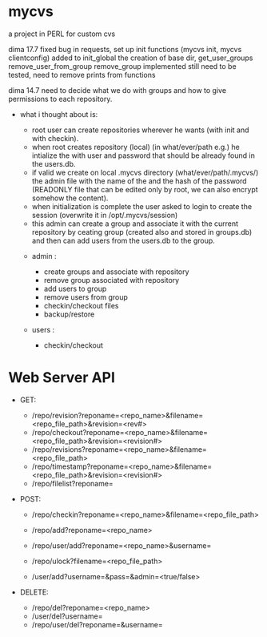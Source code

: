 # mycvs
a project in PERL for custom cvs

dima 17.7
fixed bug in requests, set up init functions (mycvs init, mycvs clientconfig) added to init_global the creation of base dir, get_user_groups remove_user_from_group remove_group implemented still need to be tested, need to remove prints from functions

dima 14.7
  need to decide what we do with groups and how to give permissions to each repository.
  
  * what i thought about is:
    - root user can create repositories wherever he wants (with init and with checkin).
    - when root creates repository (local) (in what/ever/path e.g.) he intialize the with user and password that should be already found in the users.db.
    - if valid we create on local .mycvs directory (what/ever/path/.mycvs/) the admin file with the name of the and the hash of the password (READONLY file that can be edited only by root, we can also encrypt somehow the content).
    - when initialization is complete the user asked to login to create the session (overwrite it in /opt/.mycvs/session)
    - this admin can create a group and associate it with the current repository by ceating group (created also and stored in groups.db) and then can add users from the users.db to the group.
    
    * admin : 
      - create groups and associate with repository
      - remove group associated with repository
      - add users to group
      - remove users from group
      - checkin/checkout files
      - backup/restore
      
    * users :
      - checkin/checkout

# Web Server API

* GET:
   - /repo/revision?reponame=<repo_name>&filename=<repo_file_path>&revision=<rev#>
   - /repo/checkout?reponame=<repo_name>&filename=<repo_file_path>&revision=<revision#>
   - /repo/revisions?reponame=<repo_name>&filename=<repo_file_path>
   - /repo/timestamp?reponame=<repo_name>&filename=<repo_file_path>&revision=<revision#>
   - /repo/filelist?reponame=<reponame>

* POST:
   - /repo/checkin?reponame=<repo_name>&filename=<repo_file_path>
   - /repo/add?reponame=<repo_name>
   - /repo/user/add?reponame=<repo_name>&username=<username>
   - /repo/ulock?filename=<repo_file_path>

   - /user/add?username=<username>&pass=<hash>&admin=<true/false>
* DELETE:
   - /repo/del?reponame=<repo_name>
   - /user/del?username=<username>
   - /repo/user/del?reponame=<reponame>&username=<username>

